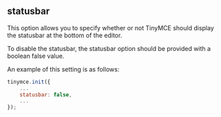 ## statusbar

This option allows you to specify whether or not TinyMCE should display the statusbar at the bottom of the editor.

To disable the statusbar, the statusbar option should be provided with a boolean false value.

An example of this setting is as follows:

```js
tinymce.init({
    ...
    statusbar: false,
    ...
});
```
